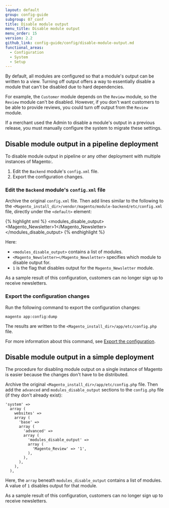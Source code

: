 ```yaml
---
layout: default
group: config-guide
subgroup: 07_conf
title: Disable module output
menu_title: Disable module output
menu_order: 15
version: 2.2
github_link: config-guide/config/disable-module-output.md
functional_areas:
  - Configuration
  - System
  - Setup
---
```


By default, all modules are configured so that a module's output can be written to a view. Turning off output offers a way to essentially disable a module that can't be disabled due to hard dependencies.

For example, the `Customer` module depends on the `Review` module, so the `Review` module can't be disabled. However, if you don't want customers to be able to provide reviews, you could turn off output from the `Review` module.

<div class="bs-callout bs-callout-info" id="info" markdown="1">
If a merchant used the Admin to disable a module's output in a previous release, you must manually configure the system to migrate these settings.
</div>

## Disable module output in a pipeline deployment

To disable module output in pipeline or any other deployment with multiple instances of Magento:.

1. Edit the `Backend` module's `config.xml` file.
2. Export the configuration changes.

### Edit the `Backend` module's `config.xml` file

Archive the original `config.xml` file. Then add lines similar to the following to the `<Magento_install_dir>/vendor/magento/module-backend/etc/config.xml` file, directly under the `<default>` element:

{% highlight xml %}
<advanced>
    <modules_disable_output>
        <Magento_Newsletter>1</Magento_Newsletter>
    </modules_disable_output>
</advanced>
{% endhighlight %}

Here:

- `<modules_disable_output>` contains a list of modules.
- `<Magento_Newsletter></Magento_Newsletter>` specifies which module to disable output for.
- `1` is the flag that disables output for the `Magento_Newsletter` module.

As a sample result of this configuration, customers can no longer sign up to receive newsletters.

### Export the configuration changes

Run the following command to export the configuration changes:

`magento app:config:dump`

The results are written to the `<Magento_install_dir>/app/etc/config.php` file.

For more information about this command, see [Export the configuration]({{page.baseurl}}/config-guide/cli/config-cli-subcommands-config-mgmt-export.html).

## Disable module output in a simple deployment

The procedure for disabling module output on a single instance of Magento is easier because the changes don't have to be distributed.

Archive the original `<Magento_install_dir>/app/etc/config.php` file. Then add the `advanced` and `modules_disable_output` sections to the `config.php` file (if they don't already exist):

```
'system' =>
  array ( 
    websites' =>
    array (
      'base' =>
      array (
        'advanced' =>
        array (
          'modules_disable_output' =>
          array (
            'Magento_Review' => '1',
          ),
        ),
      ),
    ),
  ),
```

Here, the `array` beneath `modules_disable_output` contains a list of modules. A value of `1` disables output for that module.

As a sample result of this configuration, customers can no longer sign up to receive newsletters.
